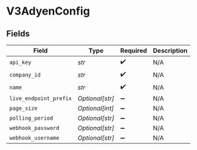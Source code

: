 # V3AdyenConfig


## Fields

| Field                  | Type                   | Required               | Description            |
| ---------------------- | ---------------------- | ---------------------- | ---------------------- |
| `api_key`              | *str*                  | :heavy_check_mark:     | N/A                    |
| `company_id`           | *str*                  | :heavy_check_mark:     | N/A                    |
| `name`                 | *str*                  | :heavy_check_mark:     | N/A                    |
| `live_endpoint_prefix` | *Optional[str]*        | :heavy_minus_sign:     | N/A                    |
| `page_size`            | *Optional[int]*        | :heavy_minus_sign:     | N/A                    |
| `polling_period`       | *Optional[str]*        | :heavy_minus_sign:     | N/A                    |
| `webhook_password`     | *Optional[str]*        | :heavy_minus_sign:     | N/A                    |
| `webhook_username`     | *Optional[str]*        | :heavy_minus_sign:     | N/A                    |